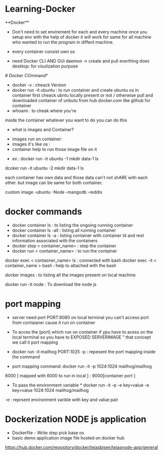 # Learning-Docker
<div>
**Docker**

- Don't need to set envirement for each and every machine once you setup env with the help of docker it will work for same for all machine who wanted to run the program in diffent machine.
- every container consist own os

- need Docker CLI AND GUi
daemon -> create and pull everthing does
desktop: for visulization purpose 

<div>
# Docker COmmand*

- docker -v : cheack Version
- docker run -it ubuntu : to run container and    create ubuntu os in container
 first cheack ubntu locally present or not /
 otherwise pull and downloaded container of unbutu from hub.docker.com like github for container
- whoami : to cheak where you're

inside the container whatever you want to do you can do this

 * what is images and Container? 
 - images run on container:
 - images it's like os :
 - container help to run those image file on it

 * ex : 
 docker run -it ubuntu -1
  mkdir data-1
  ls

 dcoker run -it ubuntu -2
   mkdir data-1
  ls

  each container has own data and those data can't not shARE with each other. but image can be same for both container.

  custom image 
   -ubuntu
   -Node
   -mangodb
   -reddis



# docker commands

 - docker container ls : to listing the ongoing running container
 - docker container ls -all : listing all running container 
 - docker container ls -a : listing container with container Id and rest information associated with the containers
 - docker stop < container_name> : stop the container
 - docker run < container_name> : to run the container

docker exec < contaoner_name> ls : connected with bash 
docker exec -it < container_name > bash : help to attached with the bash

docker images : to listing all the images present on local machine

docker run -it node : To download the node js 

# port mapping

- server need port PORT:8080
on local terminal you can't access port from contaianer cause it run on container 

- To acces the [port]
 which run on container if ypu have to acess on the local terminal so you
have to EXPOSED SERVERIMAGE " that concept we call it port mapping
 - docker run -it mailhog PORT:1025
 -p : repesent the port mapping inside the command
 - port mapping command:
  docker run -it -p  1024:1024 mailhog/mailhog

 6000  [ mapped with 6000 to run in local ] : 9000[container port ]

* To pass the environment variable *
docker run -it -p -e key=value -e key=value   1024:1024 mailhog/mailhog

-e : reprsent environment varible with key and value pair

# Dockerization NODE js application 

- Dockerfile - Write step pick base os
- basic demo application image file hosted on docker hub

<a> https://hub.docker.com/repository/docker/tejasbisen/tejasnode-app/general </a>








